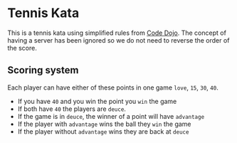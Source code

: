 # Tennis Kata

This is a tennis kata using simplified rules from [Code Dojo]("https://codingdojo.org/kata/Tennis/"). The concept of having a server has been ignored so we do not need to reverse the order of the score.

## Scoring system

Each player can have either of these points in one game ```love```, ```15```, ```30```, ```40```.  

- If you have ```40``` and you win the point you ```win``` the game
- If both have ```40``` the players are ```deuce```.
- If the game is in ```deuce```, the winner of a point will have ```advantage```
- If the player with ```advantage``` wins the ball they ```win``` the game
- If the player without ```advantage``` wins they are back at ```deuce```
